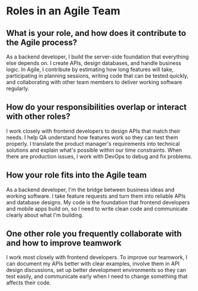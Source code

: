 # Roles in an Agile Team

## What is your role, and how does it contribute to the Agile process?

As a backend developer, I build the server-side foundation that everything else depends on. I create APIs, design databases, and handle business logic. In Agile, I contribute by estimating how long features will take, participating in planning sessions, writing code that can be tested quickly, and collaborating with other team members to deliver working software regularly.

## How do your responsibilities overlap or interact with other roles?

I work closely with frontend developers to design APIs that match their needs. I help QA understand how features work so they can test them properly. I translate the product manager's requirements into technical solutions and explain what's possible within our time constraints. When there are production issues, I work with DevOps to debug and fix problems.

## How your role fits into the Agile team

As a backend developer, I'm the bridge between business ideas and working software. I take feature requests and turn them into reliable APIs and database designs. My code is the foundation that frontend developers and mobile apps build on, so I need to write clean code and communicate clearly about what I'm building.

## One other role you frequently collaborate with and how to improve teamwork

I work most closely with frontend developers. To improve our teamwork, I can document my APIs better with clear examples, involve them in API design discussions, set up better development environments so they can test easily, and communicate early when I need to change something that affects their code.